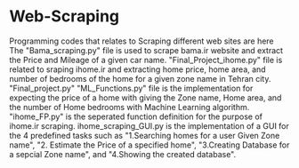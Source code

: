 # Web-Scraping
Programming codes that relates to Scraping different web sites are here
The "Bama_scraping.py" file is used to scrape bama.ir website and extract the Price and Mileage of a given car name. 
"Final_Project_ihome.py" file is related to sraping ihome.ir and extracting home price, home area, and number of bedrooms of the home for a given zone name in Tehran city.
"Final_project.py"
"ML_Functions.py" file is the implementation for expecting the price of a home with giving the Zone name, Home area, and the number of Home bedrooms with Machine Learning algorithm.
"ihome_FP.py" is the seperated function definition for the purpose of ihome.ir scraping.
ihome_scraping_GUI.py is the implementation of a GUI for the 4 predefined tasks such as "1.Searching homes for a user Given Zone name", "2. Estimate the Price of a specified home", "3.Creating Database for a sepcial Zone name", and "4.Showing the created database".
